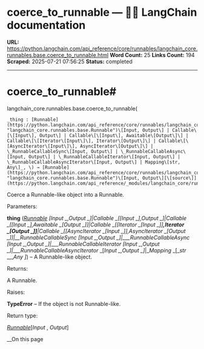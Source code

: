 # coerce_to_runnable — 🦜🔗 LangChain  documentation

**URL:** https://python.langchain.com/api_reference/core/runnables/langchain_core.runnables.base.coerce_to_runnable.html
**Word Count:** 25
**Links Count:** 194
**Scraped:** 2025-07-21 07:56:25
**Status:** completed

---

# coerce\_to\_runnable\#

langchain\_core.runnables.base.coerce\_to\_runnable\(

    _thing : [Runnable](https://python.langchain.com/api_reference/core/runnables/langchain_core.runnables.base.Runnable.html#langchain_core.runnables.base.Runnable "langchain_core.runnables.base.Runnable")\[Input, Output\] | Callable\[\[Input\], Output\] | Callable\[\[Input\], Awaitable\[Output\]\] | Callable\[\[Iterator\[Input\]\], Iterator\[Output\]\] | Callable\[\[AsyncIterator\[Input\]\], AsyncIterator\[Output\]\] | \_RunnableCallableSync\[Input, Output\] | \_RunnableCallableAsync\[Input, Output\] | \_RunnableCallableIterator\[Input, Output\] | \_RunnableCallableAsyncIterator\[Input, Output\] | Mapping\[str, Any\]_, \) → [Runnable](https://python.langchain.com/api_reference/core/runnables/langchain_core.runnables.base.Runnable.html#langchain_core.runnables.base.Runnable "langchain_core.runnables.base.Runnable")\[Input, Output\][\[source\]](https://python.langchain.com/api_reference/_modules/langchain_core/runnables/base.html#coerce_to_runnable)\#     

Coerce a Runnable-like object into a Runnable.

Parameters:     

**thing** \([_Runnable_](https://python.langchain.com/api_reference/core/runnables/langchain_core.runnables.base.Runnable.html#langchain_core.runnables.base.Runnable "langchain_core.runnables.base.Runnable") _\[__Input_ _,__Output_ _\]__|__Callable_ _\[__\[__Input_ _\]__,__Output_ _\]__|__Callable_ _\[__\[__Input_ _\]__,__Awaitable_ _\[__Output_ _\]__\]__|__Callable_ _\[__\[__Iterator_ _\[__Input_ _\]__\]__,__Iterator_ _\[__Output_ _\]__\]__|__Callable_ _\[__\[__AsyncIterator_ _\[__Input_ _\]__\]__,__AsyncIterator_ _\[__Output_ _\]__\]__|__\_RunnableCallableSync_ _\[__Input_ _,__Output_ _\]__|__\_RunnableCallableAsync_ _\[__Input_ _,__Output_ _\]__|__\_RunnableCallableIterator_ _\[__Input_ _,__Output_ _\]__|__\_RunnableCallableAsyncIterator_ _\[__Input_ _,__Output_ _\]__|__Mapping_ _\[__str_ _,__Any_ _\]_\) – A Runnable-like object.

Returns:     

A Runnable.

Raises:     

**TypeError** – If the object is not Runnable-like.

Return type:     

[_Runnable_](https://python.langchain.com/api_reference/core/runnables/langchain_core.runnables.base.Runnable.html#langchain_core.runnables.base.Runnable "langchain_core.runnables.base.Runnable")\[_Input_ , _Output_\]

__On this page